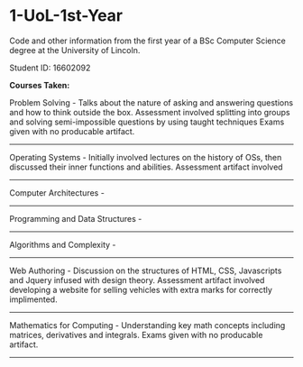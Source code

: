 # 1-UoL-1st-Year
Code and other information from the first year of a BSc Computer Science degree at the University of Lincoln.

Student ID: 16602092 

**Courses Taken:**

Problem Solving -  Talks about the nature of asking and answering questions and how to think outside the box. Assessment involved splitting into groups and solving semi-impossible questions by using taught techniques
Exams given with no producable artifact.

---
Operating Systems -  Initially involved lectures on the history of OSs, then discussed their inner functions and abilities.
Assessment artifact involved
 
---
Computer Architectures -

---
Programming and Data Structures -

---
Algorithms and Complexity - 

---
Web Authoring -  Discussion on the structures of HTML, CSS, Javascripts and Jquery infused with design theory.
Assessment artifact involved developing a website for selling vehicles with extra marks for correctly implimented.

---
Mathematics for Computing -  Understanding key math concepts including matrices, derivatives and integrals. 
Exams given with no producable artifact.

---
